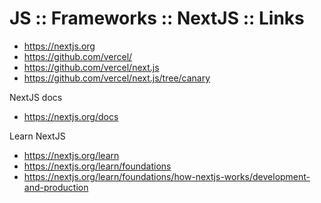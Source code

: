 # JS :: Frameworks :: NextJS :: Links

- https://nextjs.org
- https://github.com/vercel/
- https://github.com/vercel/next.js
- https://github.com/vercel/next.js/tree/canary

NextJS docs
- https://nextjs.org/docs

Learn NextJS
- https://nextjs.org/learn
- https://nextjs.org/learn/foundations
- https://nextjs.org/learn/foundations/how-nextjs-works/development-and-production
